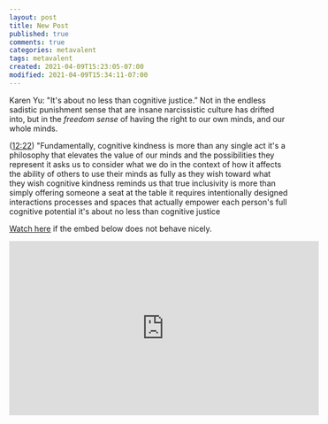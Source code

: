```yaml
---
layout: post
title: New Post
published: true
comments: true
categories: metavalent
tags: metavalent
created: 2021-04-09T15:23:05-07:00
modified: 2021-04-09T15:34:11-07:00
---
```


Karen Yu: "It's about no less than cognitive justice.” Not in the endless sadistic punishment sense that are insane narcissistic culture has drifted into, but in the _freedom sense_ of having the right to our own minds, and our whole minds.

([12:22](https://youtu.be/E4IyZ0df3ks?t=12m22)) "Fundamentally, cognitive kindness is more than any
single act
it's a philosophy that elevates the
value of our minds and the possibilities
they represent
it asks us to consider what we do in the
context of how it affects the ability of
others
to use their minds as fully as they wish
toward what they wish cognitive kindness
reminds us that
true inclusivity is more than simply
offering someone a seat at the table it
requires
intentionally designed interactions
processes and spaces that actually
empower each person's full cognitive
potential
it's about no less than cognitive
justice

[Watch here](https://youtu.be/E4IyZ0df3ks) if the embed below does not behave nicely. 

<div class="embed-container"><iframe width="560" height="315" src="https://www.youtube.com/embed/E4IyZ0df3ks" title="YouTube video player" frameborder="0" allow="accelerometer; autoplay; clipboard-write; encrypted-media; gyroscope; picture-in-picture" allowfullscreen></iframe></div>

